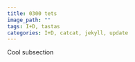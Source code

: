 ```yaml
---
title: 0300 tets
image_path: ""
tags: I+D, tastas
categories: I+D, catcat, jekyll, update
---
```

Cool subsection
